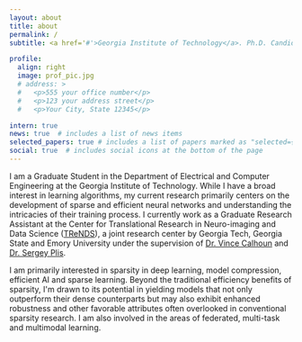 ```yaml
---
layout: about
title: about
permalink: /
subtitle: <a href='#'>Georgia Institute of Technology</a>. Ph.D. Candidate

profile:
  align: right
  image: prof_pic.jpg
  # address: >
  #   <p>555 your office number</p>
  #   <p>123 your address street</p>
  #   <p>Your City, State 12345</p>

intern: true 
news: true  # includes a list of news items
selected_papers: true # includes a list of papers marked as "selected={true}"
social: true  # includes social icons at the bottom of the page
---
```


I am a Graduate Student in the Department of Electrical and Computer Engineering at the Georgia Institute of Technology. While I have a broad interest in learning algorithms, my current research primarily centers on the development of sparse and efficient neural networks and understanding the intricacies of their training process. I currently work as a Graduate Research Assistant at the Center for Translational Research in Neuro-imaging and Data Science ([TReNDS](https://trendscenter.org/)), a joint research center by Georgia Tech, Georgia State and Emory University under the supervision of [Dr. Vince Calhoun](https://scholar.google.com/citations?user=WNOoGKIAAAAJ&hl=en) and [Dr. Sergey Plis](https://scholar.google.com/citations?user=nm3liowAAAAJ&hl=en).

I am primarily interested in sparsity in deep learning, model compression, efficient AI and sparse learning. Beyond the traditional efficiency benefits of sparsity, I'm drawn to its potential in yielding models that not only outperform their dense counterparts but may also exhibit enhanced robustness and other favorable attributes often overlooked in conventional sparsity research. I am also involved in the areas of federated, multi-task and multimodal learning. 

<!-- Write your biography here. Tell the world about yourself. Link to your favorite [subreddit](http://reddit.com). You can put a picture in, too. The code is already in, just name your picture `prof_pic.jpg` and put it in the `img/` folder.

Put your address / P.O. box / other info right below your picture. You can also disable any these elements by editing `profile` property of the YAML header of your `_pages/about.md`. Edit `_bibliography/papers.bib` and Jekyll will render your [publications page](/al-folio/publications/) automatically.

Link to your social media connections, too. This theme is set up to use [Font Awesome icons](http://fortawesome.github.io/Font-Awesome/) and [Academicons](https://jpswalsh.github.io/academicons/), like the ones below. Add your Facebook, Twitter, LinkedIn, Google Scholar, or just disable all of them. -->
